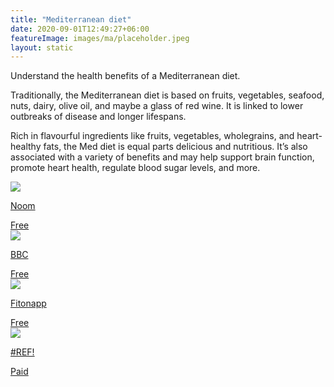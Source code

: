 ```yaml
---
title: "Mediterranean diet"
date: 2020-09-01T12:49:27+06:00
featureImage: images/ma/placeholder.jpeg
layout: static
---
```


Understand the health benefits of a Mediterranean diet.

Traditionally, the Mediterranean diet is based on fruits, vegetables, seafood, nuts, dairy, olive oil, and maybe a glass of red wine. It is linked to lower outbreaks of disease and longer lifespans.

Rich in flavourful ingredients like fruits, vegetables, wholegrains, and heart-healthy fats, the Med diet is equal parts delicious and nutritious. It’s also associated with a variety of benefits and may help support brain function, promote heart health, regulate blood sugar levels, and more.

<a class="ma-link" href="https://www.noom.com/blog/the-mediterranean-diet/"><div class="ma-card ma-card-Health"><div class="ma-icon"><img src ="/images/icon-check.png"/></div><div class="ma-name"><p>Noom</p></div><div class="ma-paid-text"><span>Free</span></div></div></a><a class="ma-link" href="https://www.bbc.co.uk/food/collections/mediterranean_diet_recipes"><div class="ma-card ma-card-Health"><div class="ma-icon"><img src ="/images/icon-check.png"/></div><div class="ma-name"><p>BBC</p></div><div class="ma-paid-text"><span>Free</span></div></div></a><a class="ma-link" href="https://fitonapp.com/nutrition/foods-to-eat-on-the-mediterranean-diet/"><div class="ma-card ma-card-Health"><div class="ma-icon"><img src ="/images/icon-check.png"/></div><div class="ma-name"><p>Fitonapp</p></div><div class="ma-paid-text"><span>Free</span></div></div></a><a class="ma-link" href="#REF!"><div class="ma-card ma-card-Health"><div class="ma-icon"><img src ="/images/icon-pound.png"/></div><div class="ma-name"><p>#REF!</p></div><div class="ma-paid-text"><span>Paid</span></div></div></a>  

<br/><br/>






